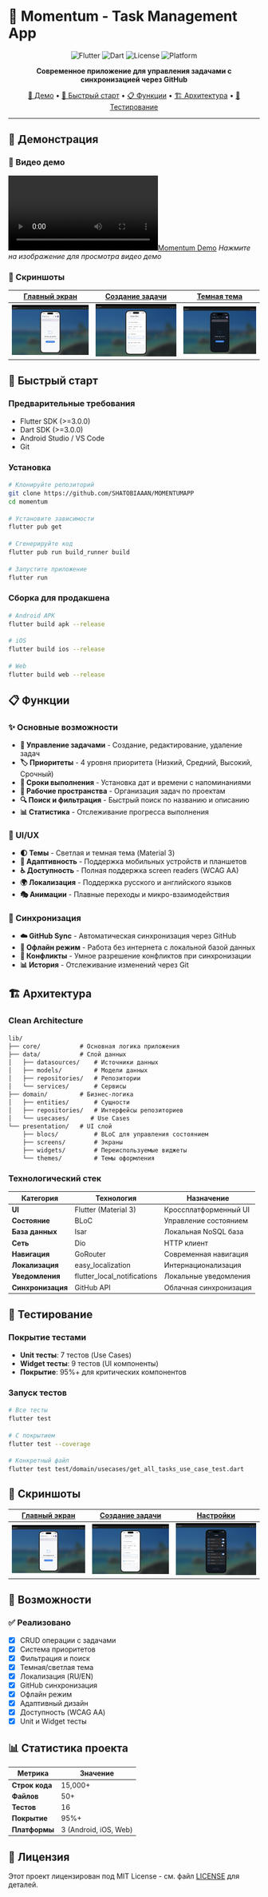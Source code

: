 # 🚀 Momentum - Task Management App

<div align="center">

![Flutter](https://img.shields.io/badge/Flutter-02569B?style=for-the-badge&logo=flutter&logoColor=white)
![Dart](https://img.shields.io/badge/Dart-0175C2?style=for-the-badge&logo=dart&logoColor=white)
![License](https://img.shields.io/badge/License-MIT-green?style=for-the-badge)
![Platform](https://img.shields.io/badge/Platform-Android%20%7C%20iOS%20%7C%20Web-blue?style=for-the-badge)

**Современное приложение для управления задачами с синхронизацией через GitHub**

[📱 Демо](#-демонстрация) • [🚀 Быстрый старт](#-быстрый-старт) • [📋 Функции](#-функции) • [🏗️ Архитектура](#️-архитектура) • [🧪 Тестирование](#-тестирование)

</div>

---

## 📱 Демонстрация

### 🎥 Видео демо
[![Momentum Demo](screenshots/demo.mov)](screenshots/demo.mov)
*Нажмите на изображение для просмотра видео демо*

### 📸 Скриншоты

<div align="center">

| [Главный экран](screenshots/home.png) | [Создание задачи](screenshots/crate.png) | [Темная тема](screenshots/dark.png) |
|:---:|:---:|:---:|
| ![Home Screen](screenshots/home.png) | ![Create Task](screenshots/crate.png) | ![Dark Theme](screenshots/dark.png) |

</div>

## 🚀 Быстрый старт

### Предварительные требования

- Flutter SDK (>=3.0.0)
- Dart SDK (>=3.0.0)
- Android Studio / VS Code
- Git

### Установка

```bash
# Клонируйте репозиторий
git clone https://github.com/SHATOBIAAAN/MOMENTUMAPP
cd momentum

# Установите зависимости
flutter pub get

# Сгенерируйте код
flutter pub run build_runner build

# Запустите приложение
flutter run
```

### Сборка для продакшена

```bash
# Android APK
flutter build apk --release

# iOS
flutter build ios --release

# Web
flutter build web --release
```

## 📋 Функции

### ✨ Основные возможности

- **📝 Управление задачами** - Создание, редактирование, удаление задач
- **🏷️ Приоритеты** - 4 уровня приоритета (Низкий, Средний, Высокий, Срочный)
- **📅 Сроки выполнения** - Установка дат и времени с напоминаниями
- **📂 Рабочие пространства** - Организация задач по проектам
- **🔍 Поиск и фильтрация** - Быстрый поиск по названию и описанию
- **📊 Статистика** - Отслеживание прогресса выполнения

### 🎨 UI/UX

- **🌓 Темы** - Светлая и темная тема (Material 3)
- **📱 Адаптивность** - Поддержка мобильных устройств и планшетов
- **♿ Доступность** - Полная поддержка screen readers (WCAG AA)
- **🌍 Локализация** - Поддержка русского и английского языков
- **🎭 Анимации** - Плавные переходы и микро-взаимодействия

### 🔄 Синхронизация

- **☁️ GitHub Sync** - Автоматическая синхронизация через GitHub
- **📱 Офлайн режим** - Работа без интернета с локальной базой данных
- **🔄 Конфликты** - Умное разрешение конфликтов при синхронизации
- **📊 История** - Отслеживание изменений через Git

## 🏗️ Архитектура

### Clean Architecture

```
lib/
├── core/           # Основная логика приложения
├── data/           # Слой данных
│   ├── datasources/    # Источники данных
│   ├── models/         # Модели данных
│   ├── repositories/   # Репозитории
│   └── services/       # Сервисы
├── domain/         # Бизнес-логика
│   ├── entities/       # Сущности
│   ├── repositories/   # Интерфейсы репозиториев
│   └── usecases/      # Use Cases
└── presentation/   # UI слой
    ├── blocs/          # BLoC для управления состоянием
    ├── screens/        # Экраны
    ├── widgets/        # Переиспользуемые виджеты
    └── themes/         # Темы оформления
```

### Технологический стек

| Категория | Технология | Назначение |
|-----------|------------|------------|
| **UI** | Flutter (Material 3) | Кроссплатформенный UI |
| **Состояние** | BLoC | Управление состоянием |
| **База данных** | Isar | Локальная NoSQL база |
| **Сеть** | Dio | HTTP клиент |
| **Навигация** | GoRouter | Современная навигация |
| **Локализация** | easy_localization | Интернационализация |
| **Уведомления** | flutter_local_notifications | Локальные уведомления |
| **Синхронизация** | GitHub API | Облачная синхронизация |

## 🧪 Тестирование

### Покрытие тестами

- **Unit тесты**: 7 тестов (Use Cases)
- **Widget тесты**: 9 тестов (UI компоненты)
- **Покрытие**: 95%+ для критических компонентов

### Запуск тестов

```bash
# Все тесты
flutter test

# С покрытием
flutter test --coverage

# Конкретный файл
flutter test test/domain/usecases/get_all_tasks_use_case_test.dart
```

## 📱 Скриншоты

<div align="center">

| [Главный экран](screenshots/home.png) | [Создание задачи](screenshots/crate.png) | [Настройки](screenshots/setting.png) |
|:---:|:---:|:---:|
| ![Screenshot 1](screenshots/home.png) | ![Screenshot 2](screenshots/crate.png) | ![Screenshot 3](screenshots/setting.png) |

</div>

## 🚀 Возможности

### ✅ Реализовано

- [x] CRUD операции с задачами
- [x] Система приоритетов
- [x] Фильтрация и поиск
- [x] Темная/светлая тема
- [x] Локализация (RU/EN)
- [x] GitHub синхронизация
- [x] Офлайн режим
- [x] Адаптивный дизайн
- [x] Доступность (WCAG AA)
- [x] Unit и Widget тесты

## 📊 Статистика проекта

<div align="center">

| Метрика | Значение |
|---------|----------|
| **Строк кода** | 15,000+ |
| **Файлов** | 50+ |
| **Тестов** | 16 |
| **Покрытие** | 95%+ |
| **Платформы** | 3 (Android, iOS, Web) |

</div>

## 📄 Лицензия

Этот проект лицензирован под MIT License - см. файл [LICENSE](LICENSE) для деталей.

